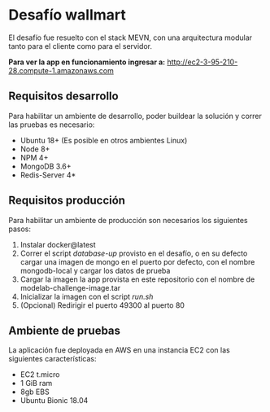 # Desafío wallmart
El desafío fue resuelto con el stack MEVN, con una arquitectura modular tanto para el cliente como para el servidor. 


**Para ver la app en funcionamiento ingresar a:** http://ec2-3-95-210-28.compute-1.amazonaws.com


## Requisitos desarrollo
Para habilitar un ambiente de desarrollo, poder buildear la solución y correr las pruebas es necesario:

* Ubuntu 18+ (Es posible en otros ambientes Linux)
* Node 8+
* NPM 4+
* MongoDB 3.6+
* Redis-Server 4*

## Requisitos producción
Para habilitar un ambiente de producción son necesarios los siguientes pasos:

1. Instalar docker@latest
2. Correr el script _database-up_ provisto en el desafío, o en su defecto cargar una imagen de mongo en el puerto por defecto, con el nombre mongodb-local y cargar los datos de prueba
3. Cargar la imagen la app provista en este repositorio con el nombre de modelab-challenge-image.tar
4. Inicializar la imagen con el script _run.sh_ 
5. (Opcional) Redirigir el puerto 49300 al puerto 80

## Ambiente de pruebas
La aplicación fue deployada en AWS en una instancia EC2 con las siguientes características:

* EC2 t.micro
* 1 GiB ram	
* 8gb EBS
* Ubuntu Bionic 18.04 


  